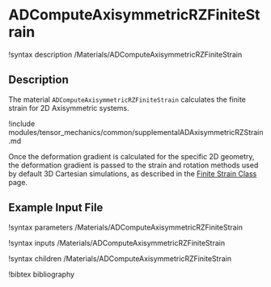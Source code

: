 # ADComputeAxisymmetricRZFiniteStrain

!syntax description /Materials/ADComputeAxisymmetricRZFiniteStrain

## Description

The material `ADComputeAxisymmetricRZFiniteStrain` calculates the finite strain
for 2D Axisymmetric systems.

!include modules/tensor_mechanics/common/supplementalADAxisymmetricRZStrain.md

Once the deformation gradient is calculated for the specific 2D geometry, the
deformation gradient is passed to the strain and rotation methods used by
default 3D Cartesian simulations, as described in the
[Finite Strain Class](ADComputeFiniteStrain.md) page.

## Example Input File

!syntax parameters /Materials/ADComputeAxisymmetricRZFiniteStrain

!syntax inputs /Materials/ADComputeAxisymmetricRZFiniteStrain

!syntax children /Materials/ADComputeAxisymmetricRZFiniteStrain

!bibtex bibliography
